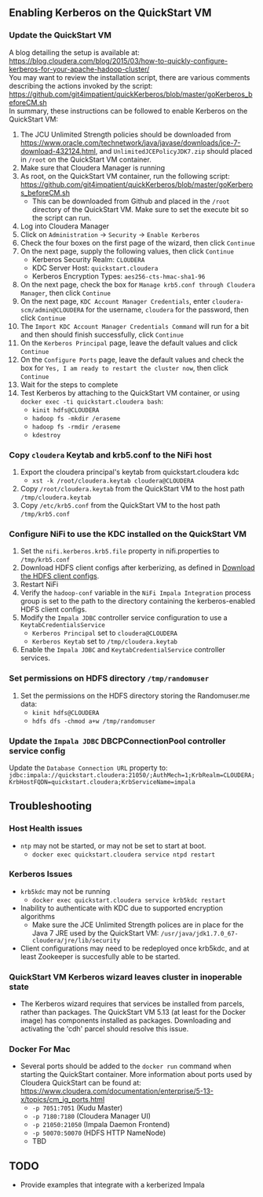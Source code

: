 ## Enabling Kerberos on the QuickStart VM
### Update the QuickStart VM
A blog detailing the setup is available at: https://blog.cloudera.com/blog/2015/03/how-to-quickly-configure-kerberos-for-your-apache-hadoop-cluster/  
You may want to review the installation script, there are various comments describing the actions invoked by the script: https://github.com/git4impatient/quickKerberos/blob/master/goKerberos_beforeCM.sh  
In summary, these instructions can be followed to enable Kerberos on the QuickStart VM:
1. The JCU Unlimited Strength policies should be downloaded from https://www.oracle.com/technetwork/java/javase/downloads/jce-7-download-432124.html, and `UnlimitedJCEPolicyJDK7.zip` should placed in `/root` on the QuickStart VM container.
1. Make sure that Cloudera Manager is running
1. As root, on the QuickStart VM container, run the following script: https://github.com/git4impatient/quickKerberos/blob/master/goKerberos_beforeCM.sh
   - This can be downloaded from Github and placed in the `/root` directory of the QuickStart VM.  Make sure to set the execute bit so the script can run.
1. Log into Cloudera Manager
1. Click on `Administration` -> `Security` -> `Enable Kerberos`
1. Check the four boxes on the first page of the wizard, then click `Continue`
1. On the next page, supply the following values, then click `Continue`
   - Kerberos Security Realm: `CLOUDERA`
   - KDC Server Host: `quickstart.cloudera`
   - Kerberos Encryption Types: `aes256-cts-hmac-sha1-96`
1. On the next page, check the box for `Manage krb5.conf through Cloudera Manager`, then click `Continue`
1. On the next page, `KDC Account Manager Credentials`, enter `cloudera-scm/admin@CLOUDERA` for the username, `cloudera` for the password, then click `Continue`
1. The `Import KDC Account Manager Credentials Command` will run for a bit and then should finish successfully, click `Continue`
1. On the `Kerberos Principal` page, leave the default values and click `Continue`
1. On the `Configure Ports` page, leave the default values and check the box for `Yes, I am ready to restart the cluster now`, then click `Continue`
1. Wait for the steps to complete
1. Test Kerberos by attaching to the QuickStart VM container, or using `docker exec -ti quickstart.cloudera bash`:
   - `kinit hdfs@CLOUDERA`
   - `hadoop fs -mkdir /eraseme`
   - `hadoop fs -rmdir /eraseme`
   - `kdestroy`
    
### Copy `cloudera` Keytab and krb5.conf to the NiFi host
1. Export the cloudera principal's keytab from quickstart.cloudera kdc 
   - `xst -k /root/cloudera.keytab cloudera@CLOUDERA`
1. Copy `/root/cloudera.keytab` from the QuickStart VM to the host path `/tmp/cloudera.keytab`
1. Copy `/etc/krb5.conf` from the QuickStart VM to the host path `/tmp/krb5.conf`

### Configure NiFi to use the KDC installed on the QuickStart VM
1. Set the `nifi.kerberos.krb5.file` property in nifi.properties to `/tmp/krb5.conf`
1. Download HDFS client configs after kerberizing, as defined in [Download the HDFS client configs](README.md#Download-the-HDFS-client-configs). 
1. Restart NiFi
1. Verify the `hadoop-conf` variable in the `NiFi Impala Integration` process group is set to the path to the directory containing the kerberos-enabled HDFS client configs. 
1. Modify the `Impala JDBC` controller service configuration to use a `KeytabCredentialsService`
   - `Kerberos Principal` set to `cloudera@CLOUDERA`
   - `Kerberos Keytab` set to `/tmp/cloudera.keytab`
1. Enable the `Impala JDBC` and `KeytabCredentialService` controller services.

### Set permissions on HDFS directory `/tmp/randomuser`
1. Set the permissions on the HDFS directory storing the Randomuser.me data:
   - `kinit hdfs@CLOUDERA`
   - `hdfs dfs -chmod a+w /tmp/randomuser`

### Update the `Impala JDBC` DBCPConnectionPool controller service config
Update the `Database Connection URL` property to: `jdbc:impala://quickstart.cloudera:21050/;AuthMech=1;KrbRealm=CLOUDERA;KrbHostFQDN=quickstart.cloudera;KrbServiceName=impala`

## Troubleshooting
### Host Health issues
- `ntp` may not be started, or may not be set to start at boot.
  - `docker exec quickstart.cloudera service ntpd restart`
### Kerberos Issues
- `krb5kdc` may not be running
  - `docker exec quickstart.cloudera service krb5kdc restart`
- Inability to authenticate with KDC due to supported encryption algorithms
  - Make sure the JCE Unlimited Strength polices are in place for the Java 7 JRE used by the QuickStart VM: `/usr/java/jdk1.7.0_67-cloudera/jre/lib/security`
- Client configurations may need to be redeployed once krb5kdc, and at least Zookeeper is succesfully able to be started.
### QuickStart VM Kerberos wizard leaves cluster in inoperable state
- The Kerberos wizard requires that services be installed from parcels, rather than packages.  The QuickStart VM 5.13 (at least for the Docker image) has components installed as packages.  Downloading and activating the 'cdh' parcel should resolve this issue.
### Docker For Mac
- Several ports should be added to the `docker run` command when starting the QuickStart container.  More information about ports used by Cloudera QuickStart can be found at: https://www.cloudera.com/documentation/enterprise/5-13-x/topics/cm_ig_ports.html
  - `-p 7051:7051` (Kudu Master)
  - `-p 7180:7180` (Cloudera Manager UI)
  - `-p 21050:21050` (Impala Daemon Frontend)
  - `-p 50070:50070` (HDFS HTTP NameNode)
  - TBD
## TODO
- Provide examples that integrate with a kerberized Impala
